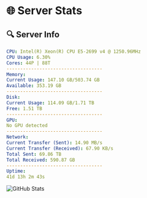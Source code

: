 # 🌐 Server Stats
## 🔍 Server Info
```yaml
CPU: Intel(R) Xeon(R) CPU E5-2699 v4 @ 1250.96MHz
CPU Usage: 6.30%
Cores: 44P | 88T
-----------------------------------
Memory:
Current Usage: 147.10 GB/503.74 GB
Available: 353.19 GB
-----------------------------------
Disk:
Current Usage: 114.09 GB/1.71 TB
Free: 1.51 TB
-----------------------------------
GPU:
No GPU detected
-----------------------------------
Network:
Current Transfer (Sent): 14.90 MB/s
Current Transfer (Received): 67.90 KB/s
Total Sent: 69.86 TB
Total Received: 590.87 GB
-----------------------------------
Uptime:
41d 13h 2m 43s
```
![GitHub Stats](https://img.shields.io/badge/Updated-2025-04-18_10:25:32-blue)